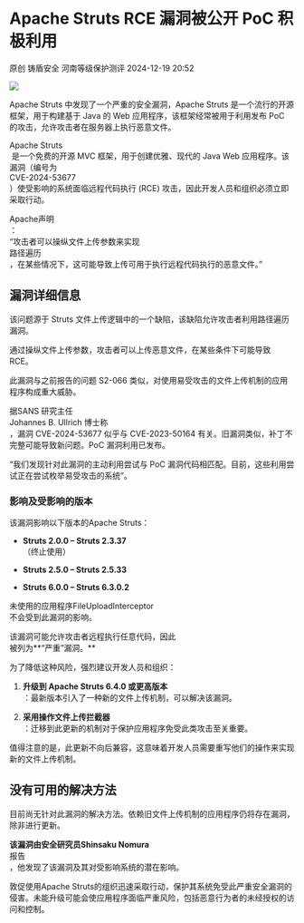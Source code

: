 #  Apache Struts RCE 漏洞被公开 PoC 积极利用   
原创 铸盾安全  河南等级保护测评   2024-12-19 20:52  
  
![](https://mmbiz.qpic.cn/sz_mmbiz_png/sNicKB84ZxoF2hnuzFzEUzg2bEb2PccmZpOCFg9SfU1WAgxVfdIBQpTCdLibXlvruFjKxE3ibiataHkYF0vcXNYKNQ/640?wx_fmt=png&from=appmsg "")  
  
Apache Struts 中发现了一个严重的安全漏洞，Apache Struts 是一个流行的开源框架，用于构建基于 Java 的 Web 应用程序，该框架经常被用于利用发布 PoC 的攻击，允许攻击者在服务器上执行恶意文件。  
  
Apache Struts  
 是一个免费的开源 MVC 框架，用于创建优雅、现代的 Java Web 应用程序。该漏洞（编号为  
CVE-2024-53677  
）使受影响的系统面临远程代码执行 (RCE) 攻击，因此开发人员和组织必须立即采取行动。  
  
Apache声明  
：  
“攻击者可以操纵文件上传参数来实现  
路径遍历  
，在某些情况下，这可能导致上传可用于执行远程代码执行的恶意文件。”  
  
## 漏洞详细信息  
  
该问题源于 Struts 文件上传逻辑中的一个缺陷，该缺陷允许攻击者利用路径遍历漏洞。  
  
通过操纵文件上传参数，攻击者可以上传恶意文件，在某些条件下可能导致 RCE。  
  
此漏洞与之前报告的问题 S2-066 类似，对使用易受攻击的文件上传机制的应用程序构成重大威胁。  
  
据SANS 研究主任  
Johannes B. Ullrich 博士称  
，漏洞 CVE-2024-53677 似乎与 CVE-2023-50164 有关。旧漏洞类似，补丁不完整可能导致新问题。PoC 漏洞利用已发布。  
  
“我们发现针对此漏洞的主动利用尝试与 PoC 漏洞代码相匹配。目前，这些利用尝试正在尝试枚举易受攻击的系统”。  
### 影响及受影响的版本  
  
该漏洞影响以下版本的Apache Struts：  
- **Struts 2.0.0 – Struts 2.3.37**  
（终止使用）  
  
- **Struts 2.5.0 – Struts 2.5.33**  
  
- **Struts 6.0.0 – Struts 6.3.0.2**  
  
未使用的应用程序FileUploadInterceptor  
不会受到此漏洞的影响。  
  
该漏洞可能允许攻击者远程执行任意代码，因此  
被列为**“严重”漏洞。**  
  
为了降低这种风险，强烈建议开发人员和组织：  
1. **升级到 Apache Struts 6.4.0 或更高版本**  
：最新版本引入了一种新的文件上传机制，可以解决该漏洞。  
  
1. **采用操作文件上传拦截器**  
：迁移到此更新的机制对于保护应用程序免受此类攻击至关重要。  
  
值得注意的是，此更新不向后兼容，这意味着开发人员需要重写他们的操作来实现新的文件上传机制。  
## 没有可用的解决方法  
  
目前尚无针对此漏洞的解决方法。依赖旧文件上传机制的应用程序仍将存在漏洞，除非进行更新。  
  
**该漏洞由安全研究员Shinsaku Nomura**  
报告  
，他发现了该漏洞及其对受影响系统的潜在影响。  
  
敦促使用Apache Struts的组织迅速采取行动，保护其系统免受此严重安全漏洞的侵害。未能升级可能会使应用程序面临严重风险，包括恶意行为者的未经授权的访问和控制。  
  
